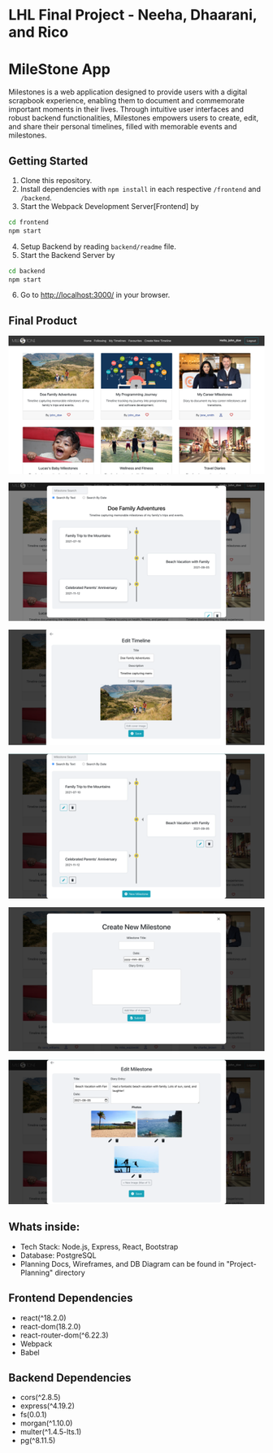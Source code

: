 # LHL Final Project - Neeha, Dhaarani, and Rico

# MileStone App

Milestones is a web application designed to provide users with a digital scrapbook experience, enabling them to document and commemorate important moments in their lives. Through intuitive user interfaces and robust backend functionalities, Milestones empowers users to create, edit, and share their personal timelines, filled with memorable events and milestones.

## Getting Started

1. Clone this repository.
2. Install dependencies with `npm install` in each respective `/frontend` and `/backend`.
3. Start the Webpack Development Server[Frontend] by

```sh
cd frontend
npm start
```

4. Setup Backend by reading `backend/readme` file.
5. Start the Backend Server by

```sh
cd backend
npm start
```

6. Go to <http://localhost:3000/> in your browser.

## Final Product

![./Screenshots/HomePage.png](https://github.com/sudhaarani/Milestone/blob/master/Screenshots/HomePage.png)

![./Screenshots/Timeline_View_Page.png](https://github.com/sudhaarani/Milestone/blob/master/Screenshots/Timeline_View_Page.png)

![./Screenshots/Edit_Timeline_Page1.png](https://github.com/sudhaarani/Milestone/blob/master/Screenshots/Edit_Timeline_Page1.png)

![./Screenshots/Edit_Timeline_Page2.png](https://github.com/sudhaarani/Milestone/blob/master/Screenshots/Edit_Timeline_Page2.png)

![./Screenshots/Create_Milestone_Page.png](https://github.com/sudhaarani/Milestone/blob/master/Screenshots/Create_Milestone_Page.png)

![./Screenshots/Milestone_Edit_Page.png](https://github.com/sudhaarani/Milestone/blob/master/Screenshots/Milestone_Edit_Page.png)

## Whats inside:

- Tech Stack: Node.js, Express, React, Bootstrap
- Database: PostgreSQL
- Planning Docs, Wireframes, and DB Diagram can be found in "Project-Planning" directory

## Frontend Dependencies

- react(^18.2.0)
- react-dom(18.2.0)
- react-router-dom(^6.22.3)
- Webpack
- Babel

## Backend Dependencies

- cors(^2.8.5)
- express(^4.19.2)
- fs(0.0.1)
- morgan(^1.10.0)
- multer(^1.4.5-lts.1)
- pg(^8.11.5)
